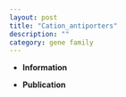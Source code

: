 ```yaml
---
layout: post
title: "Cation_antiporters"
description: ""
category: gene family
---
```


* **Information**  

* **Publication**  


